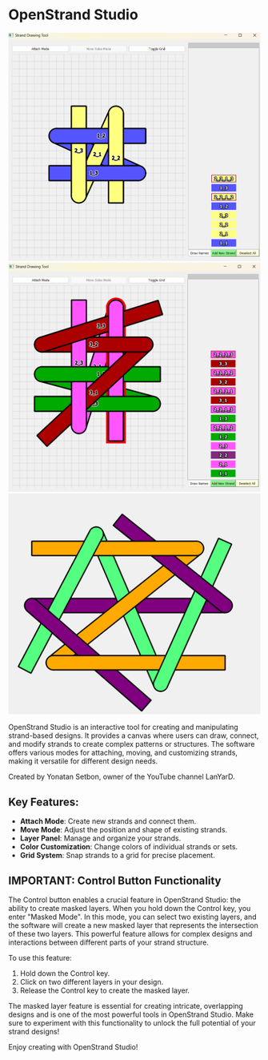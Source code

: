
# OpenStrand Studio

![Box Stitch Screenshot](https://github.com/ysetbon/OpenStrandStudio/blob/main/images%20examples/box%20stitch%20screenshot.png)
![Random Example](https://github.com/ysetbon/OpenStrandStudio/blob/main/images%20examples/random%20example.png)
![Hexagon](https://github.com/ysetbon/OpenStrandStudio/blob/main/images%20examples/hexagon1.png)

OpenStrand Studio is an interactive tool for creating and manipulating strand-based designs. It provides a canvas where users can draw, connect, and modify strands to create complex patterns or structures. The software offers various modes for attaching, moving, and customizing strands, making it versatile for different design needs.

Created by Yonatan Setbon, owner of the YouTube channel LanYarD.

## Key Features:
- **Attach Mode**: Create new strands and connect them.
- **Move Mode**: Adjust the position and shape of existing strands.
- **Layer Panel**: Manage and organize your strands.
- **Color Customization**: Change colors of individual strands or sets.
- **Grid System**: Snap strands to a grid for precise placement.

## IMPORTANT: Control Button Functionality
The Control button enables a crucial feature in OpenStrand Studio: the ability to create masked layers. When you hold down the Control key, you enter "Masked Mode". In this mode, you can select two existing layers, and the software will create a new masked layer that represents the intersection of these two layers. This powerful feature allows for complex designs and interactions between different parts of your strand structure.

To use this feature:
1. Hold down the Control key.
2. Click on two different layers in your design.
3. Release the Control key to create the masked layer.

The masked layer feature is essential for creating intricate, overlapping designs and is one of the most powerful tools in OpenStrand Studio. Make sure to experiment with this functionality to unlock the full potential of your strand designs!

Enjoy creating with OpenStrand Studio!
